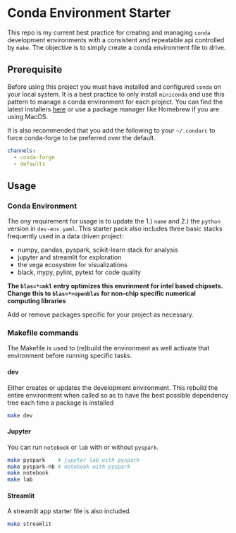 # Conda Environment Starter

This repo is my current best practice for creating and managing `conda` development environments with a consistent and repeatable api controlled by `make`. The objective is to simply create a conda environment file to drive.

## Prerequisite

Before using this project you must have installed and configured `conda` on your local system.
It is a best practice to only install `miniconda` and use this pattern to manage a conda environment for each project.
You can find the latest installers [here](https://docs.conda.io/projects/conda/en/latest/user-guide/install/) or use a package manager like Homebrew if you are using MacOS.

It is also recommended that you add the following to your `~/.condarc` to force conda-forge to be preferred over the default.

```yaml
channels:
  - conda-forge
  - defaults
```

## Usage

### Conda Environment

The ony requirement for usage is to update the 1.) `name` and 2.) the `python` version in `dev-env.yaml`. This starter pack also includes three basic stacks frequently used in a data driven project:

- numpy, pandas, pyspark, scikit-learn stack for analysis
- jupyter and streamlit for exploration
- the vega ecosystem for visualizations
- black, mypy, pylint, pytest for code quality

**The `blas=*=mkl` entry optimizes this envrinment for intel based chipsets. Change this to `blas=*=openblas` for non-chip specific numerical computing libraries**

Add or remove packages specific for your project as necessary.

### Makefile commands

The Makefile is used to (re)build the environment as well activate that environment before running specific tasks.

#### dev

Either creates or updates the development environment. This rebuild the entire environment when called so as to have the best possible dependency tree each time a package is installed

```bash
make dev
```

#### Jupyter

You can run `notebook` or `lab` with or without `pyspark`.

```bash
make pyspark    # jupyter lab with pyspark
make pyspark-nb # notebook with pyspark
make notebook
make lab
```

#### Streamlit

A streamlit app starter file is also included.

```bash
make streamlit
```
